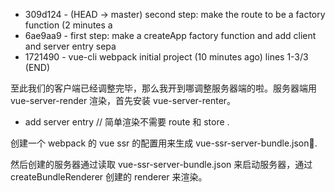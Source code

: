 * 309d124 - (HEAD -> master) second step: make the route to be a factory function (2 minutes a
* 6ae9aa9 - first step: make a createApp factory function and add client and server entry sepa
* 1721490 - vue-cli webpack initial project (10 minutes ago) <AaronFlower>
  lines 1-3/3 (END)





至此我们的客户端已经调整完毕，那么我开到哪调整服务器端的啦。服务器端用 vue-server-render 渲染，首先安装 vue-server-renter。 

- add server entry  // 简单渲染不需要 route 和 store . 

创建一个 webpack 的 vue ssr 的配置用来生成  vue-ssr-server-bundle.json.

然后创建的服务器通过读取 vue-ssr-server-bundle.json 来启动服务器，通过 createBundleRenderer 创建的 renderer 来渲染。



